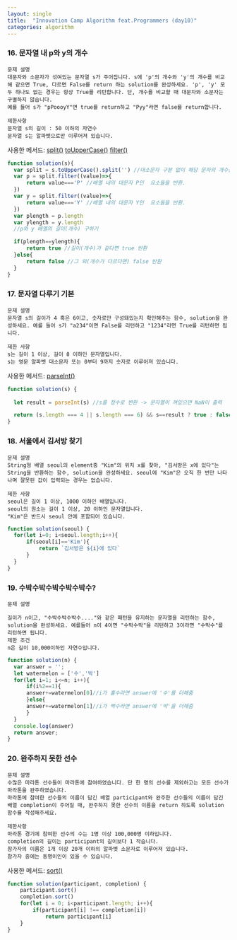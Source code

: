 ```yaml
--- 
layout: single 
title:  "Innovation Camp Algorithm feat.Programmers (day10)" 
categories: algorithm
---
```


### 16. 문자열 내 p와 y의 개수

~~~
문제 설명
대문자와 소문자가 섞여있는 문자열 s가 주어집니다. s에 'p'의 개수와 'y'의 개수를 비교해 같으면 True, 다르면 False를 return 하는 solution를 완성하세요. 'p', 'y' 모두 하나도 없는 경우는 항상 True를 리턴합니다. 단, 개수를 비교할 때 대문자와 소문자는 구별하지 않습니다.
예를 들어 s가 "pPoooyY"면 true를 return하고 "Pyy"라면 false를 return합니다.

제한사항
문자열 s의 길이 : 50 이하의 자연수
문자열 s는 알파벳으로만 이루어져 있습니다.
~~~
사용한 메서드:
[split()](https://developer.mozilla.org/ko/docs/Web/JavaScript/Reference/Global_Objects/String/split)
[toUpperCase()](https://developer.mozilla.org/ko/docs/Web/JavaScript/Reference/Global_Objects/String/toUpperCase)
[filter()](https://developer.mozilla.org/ko/docs/Web/JavaScript/Reference/Global_Objects/Array/filter)
~~~js
function solution(s){
  var split = s.toUpperCase().split('') //대소문자 구분 없이 해당 문자의 개수를 구해야 하므로 대문자로 변환을 해주었다.
  var p = split.filter((value)=>{ 
      return value==='P' //배열 내의 대문자 P인  요소들을 반환.
  })
  var y = split.filter((value)=>{
      return value==='Y' //배열 내의 대문자 Y인  요소들을 반환.
  })
  var plength = p.length 
  var ylength = y.length
  //p와 y 배열의 길이(개수) 구하기

  if(plength==ylength){
      return true //길이(개수)가 같다면 true 반환
  }else{
      return false //그 외(개수가 다르다면) false 반환
  }
}
~~~

### 17. 문자열 다루기 기본

~~~
문제 설명
문자열 s의 길이가 4 혹은 6이고, 숫자로만 구성돼있는지 확인해주는 함수, solution을 완성하세요. 예를 들어 s가 "a234"이면 False를 리턴하고 "1234"라면 True를 리턴하면 됩니다.

제한 사항
s는 길이 1 이상, 길이 8 이하인 문자열입니다.
s는 영문 알파벳 대소문자 또는 0부터 9까지 숫자로 이루어져 있습니다.
~~~
사용한 메서드:
[parseInt()](https://developer.mozilla.org/ko/docs/Web/JavaScript/Reference/Global_Objects/parseInt)
```js
function solution(s) {
    
  let result = parseInt(s) //s를 정수로 변환 -> 문자열이 껴있으면 NaN이 출력

  return (s.length === 4 || s.length === 6) && s==result ? true : false
}
```

### 18. 서울에서 김서방 찾기

```
문제 설명
String형 배열 seoul의 element중 "Kim"의 위치 x를 찾아, "김서방은 x에 있다"는 String을 반환하는 함수, solution을 완성하세요. seoul에 "Kim"은 오직 한 번만 나타나며 잘못된 값이 입력되는 경우는 없습니다.

제한 사항
seoul은 길이 1 이상, 1000 이하인 배열입니다.
seoul의 원소는 길이 1 이상, 20 이하인 문자열입니다.
"Kim"은 반드시 seoul 안에 포함되어 있습니다.
```

```js
function solution(seoul) {
  for(let i=0; i<seoul.length;i++){
      if(seoul[i]=='Kim'){
          return `김서방은 ${i}에 있다`
      }
  }
}
```

### 19. 수박수박수박수박수박수?

```
문제 설명

길이가 n이고, "수박수박수박수...."와 같은 패턴을 유지하는 문자열을 리턴하는 함수, solution을 완성하세요. 예를들어 n이 4이면 "수박수박"을 리턴하고 3이라면 "수박수"를 리턴하면 됩니다.
제한 조건
n은 길이 10,000이하인 자연수입니다.
```

```js
function solution(n) {
  var answer = '';
  let watermelon = ['수','박']
  for(let i=1; i<=n; i++){
      if(i%2==1){
      answer+=watermelon[0]//i가 홀수라면 answer에 '수'를 더해줌
      }else{
      answer+=watermelon[1]//i가 짝수라면 answer에 '박'을 더해줌
      }
  }
  console.log(answer)
  return answer;
}
```

### 20. 완주하지 못한 선수

```
문제 설명
수많은 마라톤 선수들이 마라톤에 참여하였습니다. 단 한 명의 선수를 제외하고는 모든 선수가 마라톤을 완주하였습니다.
마라톤에 참여한 선수들의 이름이 담긴 배열 participant와 완주한 선수들의 이름이 담긴 배열 completion이 주어질 때, 완주하지 못한 선수의 이름을 return 하도록 solution 함수를 작성해주세요.

제한사항
마라톤 경기에 참여한 선수의 수는 1명 이상 100,000명 이하입니다.
completion의 길이는 participant의 길이보다 1 작습니다.
참가자의 이름은 1개 이상 20개 이하의 알파벳 소문자로 이루어져 있습니다.
참가자 중에는 동명이인이 있을 수 있습니다.
```
사용한 메서드: 
[sort()](https://developer.mozilla.org/ko/docs/Web/JavaScript/Reference/Global_Objects/Array/sort)
```js
function solution(participant, completion) {
    participant.sort()
    completion.sort()
    for(let i = 0; i<participant.length; i++){
        if(participant[i] !== completion[i])
            return participant[i]
    }
}

```
